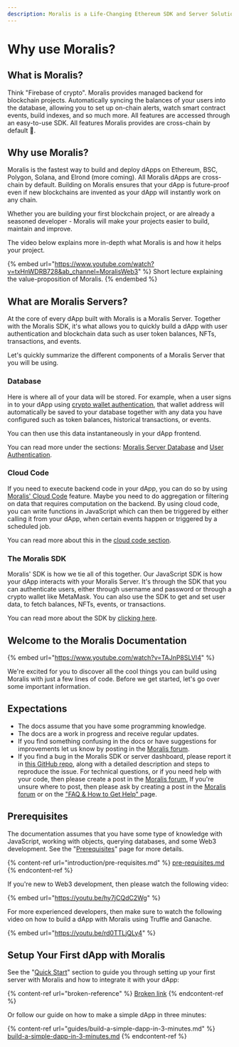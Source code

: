 ```yaml
---
description: Moralis is a Life-Changing Ethereum SDK and Server Solution.
---
```


# Why use Moralis?

## What is Moralis?

Think "Firebase of crypto". Moralis provides managed backend for blockchain projects. Automatically syncing the balances of your users into the database, allowing you to set up on-chain alerts, watch smart contract events, build indexes, and so much more. All features are accessed through an easy-to-use SDK. All features Moralis provides are cross-chain by default 🤯.

## Why use Moralis?

Moralis is the fastest way to build and deploy dApps on Ethereum, BSC, Polygon, Solana, and Elrond (more coming). All Moralis dApps are cross-chain by default. Building on Moralis ensures that your dApp is future-proof even if new blockchains are invented as your dApp will instantly work on any chain.

Whether you are building your first blockchain project, or are already a seasoned developer - Moralis will make your projects easier to build, maintain and improve. 

The video below explains more in-depth what Moralis is and how it helps your project.

{% embed url="https://www.youtube.com/watch?v=txHnWDRB728&ab_channel=MoralisWeb3" %}
Short lecture explaining the value-proposition of Moralis.
{% endembed %}

## What are Moralis Servers?

At the core of every dApp built with Moralis is a Moralis Server. Together with the Moralis SDK, it's what allows you to quickly build a dApp with user authentication and blockchain data such as user token balances, NFTs, transactions, and events.

Let's quickly summarize the different components of a Moralis Server that you will be using.

### Database

Here is where all of your data will be stored. For example, when a user signs in to your dApp using [crypto wallet authentication](https://docs.moralis.io/moralis-server/users/crypto-login), that wallet address will automatically be saved to your database together with any data you have configured such as token balances, historical transactions, or events. 

You can then use this data instantaneously in your dApp frontend. 

You can read more under the sections: [Moralis Server Database](moralis-server/database/) and [User Authentication](moralis-server/users/crypto-login.md). 

### Cloud Code

If you need to execute backend code in your dApp, you can do so by using [Moralis' Cloud Code](moralis-server/cloud-code/) feature. Maybe you need to do aggregation or filtering on data that requires computation on the backend. By using cloud code, you can write functions in JavaScript which can then be triggered by either calling it from your dApp, when certain events happen or triggered by a scheduled job. 

You can read more about this in the [cloud code section](moralis-server/cloud-code/).

### The Moralis SDK

Moralis' SDK is how we tie all of this together. Our JavaScript SDK is how your dApp interacts with your Moralis Server. It's through the SDK that you can authenticate users, either through username and password or through a crypto wallet like MetaMask. You can also use the SDK to get and set user data, to fetch balances, NFTs, events, or transactions. 

 You can read more about the SDK by [clicking here](https://docs.moralis.io/moralis-server/getting-started/connect-the-sdk).

## Welcome to the Moralis Documentation

{% embed url="https://www.youtube.com/watch?v=TAJnP8SLVI4" %}

We're excited for you to discover all the cool things you can build using Moralis with just a few lines of code. Before we get started, let's go over some important information. 

## Expectations

* The docs assume that you have some programming knowledge.
* The docs are a work in progress and receive regular updates.
* If you find something confusing in the docs or have suggestions for improvements let us know by posting in the [Moralis forum](https://forum.moralis.io).
* If you find a bug in the Moralis SDK or server dashboard, please report it in [this GitHub repo](https://github.com/MoralisWeb3/issue-tracker), along with a detailed description and steps to reproduce the issue. For technical questions, or if you need help with your code, then please create a post in the [Moralis forum.](https://forum.moralis.io) If you're unsure where to post, then please ask by creating a post in the [Moralis forum](https://forum.moralis.io) or on the ["FAQ & How to Get Help" ](https://forum.moralis.io/c/faq/12)page.

## Prerequisites

The documentation assumes that you have some type of knowledge with JavaScript, working with objects, querying databases, and some Web3 development. See the "[Prerequisites](introduction/pre-requisites.md)" page for more details.

{% content-ref url="introduction/pre-requisites.md" %}
[pre-requisites.md](introduction/pre-requisites.md)
{% endcontent-ref %}

If you're new to Web3 development, then please watch the following video:

{% embed url="https://youtu.be/hy7jCQdC2Wg" %}

For more experienced developers, then make sure to watch the following video on how to build a dApp with Moralis using Truffle and Ganache.

{% embed url="https://youtu.be/rd0TTLjQLy4" %}

## Setup Your First dApp with Moralis

See the "[Quick Start](broken-reference)" section to guide you through setting up your first server with Moralis and how to integrate it with your dApp:

{% content-ref url="broken-reference" %}
[Broken link](broken-reference)
{% endcontent-ref %}

Or follow our guide on how to make a simple dApp in three minutes:

{% content-ref url="guides/build-a-simple-dapp-in-3-minutes.md" %}
[build-a-simple-dapp-in-3-minutes.md](guides/build-a-simple-dapp-in-3-minutes.md)
{% endcontent-ref %}

